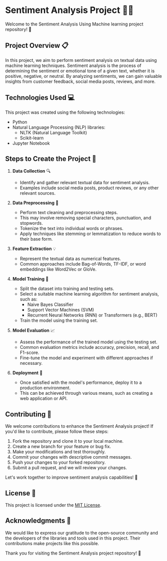 # Sentiment Analysis Project 👩‍💻

Welcome to the Sentiment Analysis Using Machine learning project repository! 🚀

## Project Overview 📋

In this project, we aim to perform sentiment analysis on textual data using machine learning techniques. Sentiment analysis is the process of determining the sentiment or emotional tone of a given text, whether it is positive, negative, or neutral. By analyzing sentiments, we can gain valuable insights from customer feedback, social media posts, reviews, and more.

## Technologies Used 💻

This project was created using the following technologies:

- Python
- Natural Language Processing (NLP) libraries:
  - NLTK (Natural Language Toolkit)
  - Scikit-learn
- Jupyter Notebook

## Steps to Create the Project 🔨

1. **Data Collection** 🔍
   - Identify and gather relevant textual data for sentiment analysis.
   - Examples include social media posts, product reviews, or any other relevant sources.

2. **Data Preprocessing** 📃
   - Perform text cleaning and preprocessing steps.
   - This may involve removing special characters, punctuation, and stopwords.
   - Tokenize the text into individual words or phrases.
   - Apply techniques like stemming or lemmatization to reduce words to their base form.

3. **Feature Extraction** 💡
   - Represent the textual data as numerical features.
   - Common approaches include Bag-of-Words, TF-IDF, or word embeddings like Word2Vec or GloVe.

4. **Model Training** 🚂
   - Split the dataset into training and testing sets.
   - Select a suitable machine learning algorithm for sentiment analysis, such as:
     - Naive Bayes Classifier
     - Support Vector Machines (SVM)
     - Recurrent Neural Networks (RNN) or Transformers (e.g., BERT)
   - Train the model using the training set.

5. **Model Evaluation** 📈
   - Assess the performance of the trained model using the testing set.
   - Common evaluation metrics include accuracy, precision, recall, and F1-score.
   - Fine-tune the model and experiment with different approaches if necessary.

6. **Deployment** 🚀
   - Once satisfied with the model's performance, deploy it to a production environment.
   - This can be achieved through various means, such as creating a web application or API.

## Contributing 🙌

We welcome contributions to enhance the Sentiment Analysis project! If you'd like to contribute, please follow these steps:

1. Fork the repository and clone it to your local machine.
2. Create a new branch for your feature or bug fix.
3. Make your modifications and test thoroughly.
4. Commit your changes with descriptive commit messages.
5. Push your changes to your forked repository.
6. Submit a pull request, and we will review your changes.

Let's work together to improve sentiment analysis capabilities! 🎉

## License 📄

This project is licensed under the [MIT License](LICENSE).

## Acknowledgments 🙏

We would like to express our gratitude to the open-source community and the developers of the libraries and tools used in this project. Their contributions make projects like this possible.

Thank you for visiting the Sentiment Analysis project repository! 🙌
